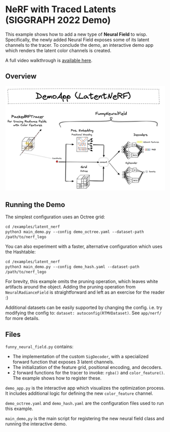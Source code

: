# NeRF with Traced Latents (SIGGRAPH 2022 Demo)

This example shows how to add a new type of **Neural Field** to wisp.
Specifically, the newly added Neural Field exposes some of its latent channels to the tracer.
To conclude the demo, an interactive demo app which renders the latent color channels is created.

A full video walkthrough is [available here](https://www.nvidia.com/en-us/on-demand/session/siggraph2022-sigg22-s-14/?playlistId=playList-92d9241d-6d4c-4fc7-88f6-eb8484008787).


## Overview

<img src="../_static/media/example_latentnerf.jpg" alt="Latent NeRF" width="750"/>

## Running the Demo

The simplest configuration uses an Octree grid: 
```
cd /examples/latent_nerf
python3 main_demo.py --config demo_octree.yaml --dataset-path /path/to/nerf_lego
```

You can also experiment with a faster, alternative configuration which uses the Hashtable:
```
cd /examples/latent_nerf
python3 main_demo.py --config demo_hash.yaml --dataset-path /path/to/nerf_lego
```

For brevity, this example omits the pruning operation, which leaves white artifacts around the object.
Adding the pruning operation from `NeuralRadianceField` is straightforward and left as an exercise for the reader :)

Additional datasets can be easily supported by changing the config.
i.e. try modifying the config to: 
`dataset: autoconfig(RTMVDataset)`. See `app/nerf/` for more details.

## Files

`funny_neural_field.py` contains:
* The implementation of the custom `SigDecoder`, with a specialized forward function that exposes 3 latent channels.
* The initialization of the feature grid, positional encoding, and decoders.
* 2 forward functions for the tracer to invoke: `rgba()` and `color_feature()`. The example shows how to register these.

`demo_app.py` is the interactive app which visualizes the optimization process.
It includes additional logic for defining the new `color_feature` channel.

`demo_octree.yaml` and `demo_hash.yaml` are the configuration files used to run this example.

`main_demo,py` is the main script for registering the new neural field class and running the interactive demo.
